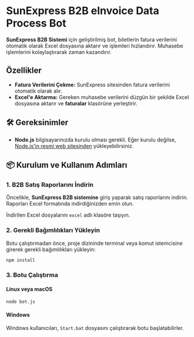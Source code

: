 # SunExpress B2B eInvoice Data Process Bot

**SunExpress B2B Sistemi** için geliştirilmiş bot, biletlerin fatura verilerini otomatik olarak Excel dosyasına aktarır ve işlemleri hızlandırır. Muhasebe işlemlerini kolaylaştırarak zaman kazandırır.

## Özellikler

- **Fatura Verilerini Çekme:** SunExpress sitesinden fatura verilerini otomatik olarak alır.
- **Excel'e Aktarma:** Gereken muhasebe verilerini düzgün bir şekilde Excel dosyasına aktarır ve **faturalar** klasörüne yerleştirir.

## 🛠️ Gereksinimler

- **Node.js** bilgisayarınızda kurulu olması gerekli. Eğer kurulu değilse, [Node.js'in resmi web sitesinden](https://nodejs.org) yükleyebilirsiniz.

## 📦 Kurulum ve Kullanım Adımları

### 1. B2B Satış Raporlarını İndirin
Öncelikle, **SunExpress B2B sistemine** giriş yaparak satış raporlarını indirin. Raporları Excel formatında indirdiğinizden emin olun.

İndirilen Excel dosyalarını `excel` adlı klasöre taşıyın. 

### 2. Gerekli Bağımlılıkları Yükleyin

Botu çalıştırmadan önce, proje dizininde terminal veya komut istemcisine girerek gerekli bağımlılıkları yükleyin:

```bash
npm install
```

### 3. Botu Çalıştırma
#### Linux veya macOS

```bash
node bot.js
```

#### Windows

Windows kullanıcıları, `Start.bat` dosyasını çalıştırarak botu başlatabilirler.
